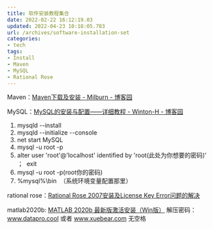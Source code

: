 ```yaml
---
title: 软件安装教程集合
date: 2022-02-22 16:12:19.03
updated: 2022-04-23 10:18:05.783
url: /archives/software-installation-set
categories: 
- tech
tags: 
- Install
- Maven
- MySQL
- Rational Rose
---
```


Maven：[Maven下载及安装 - Milburn - 博客园](https://www.cnblogs.com/Milburn/p/13655369.html)

MySQL：[MySQL的安装与配置——详细教程 - Winton-H - 博客园](https://www.cnblogs.com/winton-nfs/p/11524007.html)
1. mysqld --install
2. mysqld --initialize --console
3. net start MySQL
4. mysql -u root -p
5. alter user 'root'@'localhost' identified by 'root(此处为你想要的密码)'     ；  exit
6. mysql -u root -p(root你的密码)
7. %mysql%\bin  （系统环境变量配置那里）

rational rose：[Rational Rose 2007安装及License Key Error问题的解决](https://blog.csdn.net/Farewell_w/article/details/104342951)

​matlab2020b: [MATLAB 2020b 最新版激活安装（Win版）](https://www.datapro.cool/2164.html) 解压密码：www.datapro.cool 或者 www.xuebear.com 无空格
